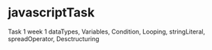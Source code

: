 # javascriptTask
Task 1 week 1
dataTypes, Variables, Condition, Looping, stringLiteral, spreadOperator, Desctructuring
